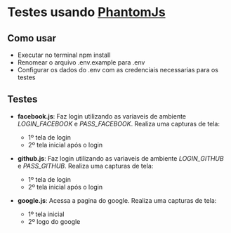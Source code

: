 # Testes usando [PhantomJs](https://www.npmjs.com/package/phantom)

## Como usar
* Executar no terminal npm install
* Renomear o arquivo .env.example para .env
* Configurar os dados do .env com as credenciais necessarias para os testes

## Testes

* **facebook.js**:
Faz login utilizando as variaveis de ambiente _LOGIN_FACEBOOK_ e _PASS_FACEBOOK_.
Realiza uma capturas de tela:
  * 1º tela de login 
  * 2º tela inicial após o login

* **github.js**:
Faz login utilizando as variaveis de ambiente _LOGIN_GITHUB_ e _PASS_GITHUB_.
Realiza uma capturas de tela:
  * 1º tela de login 
  * 2º tela inicial após o login


* **google.js**:
Acessa a pagina do google.
Realiza uma capturas de tela:
  * 1º tela inicial 
  * 2º logo do google
